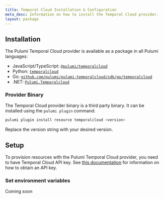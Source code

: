 ```yaml
---
title: Temporal Cloud Installation & Configuration
meta_desc: Information on how to install the Temporal Cloud provider.
layout: package
---
```


## Installation

The Pulumi Temporal Cloud provider is available as a package in all Pulumi languages:

* JavaScript/TypeScript: [`@pulumi/temporalcloud`](https://www.npmjs.com/package/@pulumi/temporalcloud)
* Python: [`temporalcloud`](https://pypi.org/project/pulumi-temporalcloud/)
* Go: [`github.com/pulumi/pulumi-temporalcloud/sdk/go/temporalcloud`](https://pkg.go.dev/github.com/pulumi/pulumi-temporalcloud/sdk)
* .NET: [`Pulumi.Temporalcloud`](https://www.nuget.org/packages/Pulumi.Temporalcloud)

### Provider Binary

The Temporal Cloud provider binary is a third party binary. It can be installed using the `pulumi plugin` command.

```bash
pulumi plugin install resource temporalcloud <version>
```

Replace the version string with your desired version.

## Setup

To provision resources with the Pulumi Temporal Cloud provider, you need to have Temporal Cloud API key.
See [this documentation](https://docs.temporal.io/cloud/api-keys) for information on how to obtain an API key.

### Set environment variables

Coming soon
